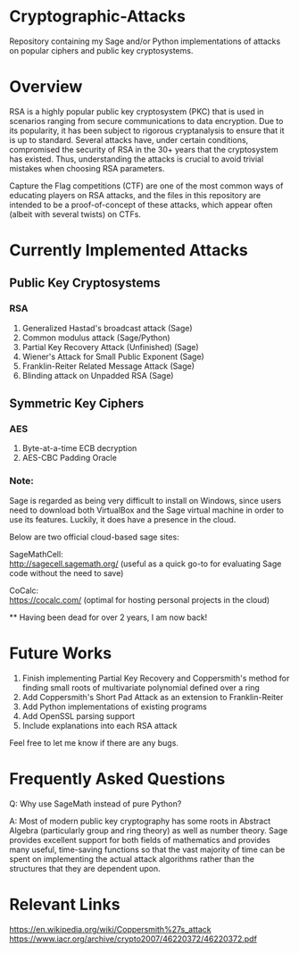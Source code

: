# Cryptographic-Attacks

Repository containing my Sage and/or Python implementations of attacks on popular ciphers and public key cryptosystems.

# Overview

RSA is a highly popular public key cryptosystem (PKC) that is used in scenarios ranging from secure communications to data encryption.  Due to its popularity, it has been subject to rigorous cryptanalysis to ensure that it is up to standard.  Several attacks have, under certain conditions, compromised the security of RSA in the 30+ years that the cryptosystem has existed.  Thus, understanding the attacks is crucial to avoid trivial mistakes when choosing RSA parameters.  

Capture the Flag competitions (CTF) are one of the most common ways of educating players on RSA attacks, and the files in this repository are intended to be a proof-of-concept of these attacks, which appear often (albeit with several twists) on CTFs.  

# Currently Implemented Attacks

## Public Key Cryptosystems

### RSA

1. Generalized Hastad's broadcast attack (Sage) 
2. Common modulus attack (Sage/Python)
3. Partial Key Recovery Attack (Unfinished) (Sage)
4. Wiener's Attack for Small Public Exponent (Sage)
5. Franklin-Reiter Related Message Attack (Sage)
6. Blinding attack on Unpadded RSA (Sage)

## Symmetric Key Ciphers 

### AES

1. Byte-at-a-time ECB decryption
2. AES-CBC Padding Oracle

### Note:

Sage is regarded as being very difficult to install on Windows, since users need to download both VirtualBox and the Sage virtual machine in order to use its features.  Luckily, it does have a presence in the cloud.

Below are two official cloud-based sage sites:

SageMathCell:  
http://sagecell.sagemath.org/  (useful as a quick go-to for evaluating Sage code without the need to save)

CoCalc:  
https://cocalc.com/  (optimal for hosting personal projects in the cloud)

** Having been dead for over 2 years, I am now back!

# Future Works

1. Finish implementing Partial Key Recovery and Coppersmith's method for finding small roots of multivariate polynomial defined over a ring
2. Add Coppersmith's Short Pad Attack as an extension to Franklin-Reiter 
3. Add Python implementations of existing programs
4. Add OpenSSL parsing support
4. Include explanations into each RSA attack

Feel free to let me know if there are any bugs.

# Frequently Asked Questions

Q: Why use SageMath instead of pure Python?

A: Most of modern public key cryptography has some roots in Abstract Algebra (particularly group and ring theory) as well as number theory.  Sage provides excellent support for both fields of mathematics and provides many useful, time-saving functions so that the vast majority of time can be spent on implementing the actual attack algorithms rather than the structures that they are dependent upon.

# Relevant Links

https://en.wikipedia.org/wiki/Coppersmith%27s_attack  
https://www.iacr.org/archive/crypto2007/46220372/46220372.pdf
